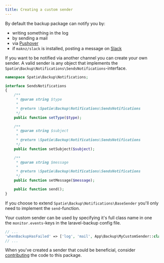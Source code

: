 ```yaml
---
title: Creating a custom sender
---
```


By default the backup package can notify you by:
- writing something in the log
- by sending a mail
- via [Pushover](https://pushover.net)
- if `maknz/slack` is installed, posting a message on [Slack](https://slack.com)

If you want to be notified via another channel you can create your own sender. A valid sender is any object that implements the `Spatie\Backup\Notifications\SendsNotifications`-interface.

```php
namespace Spatie\Backup\Notifications;

interface SendsNotifications
{
    /**
     * @param string $type
     *
     * @return \Spatie\Backup\Notifications\SendsNotifications
     */
    public function setType($type);

    /**
     * @param string $subject
     *
     * @return \Spatie\Backup\Notifications\SendsNotifications
     */
    public function setSubject($subject);

    /**
     * @param string $message
     *
     * @return \Spatie\Backup\Notifications\SendsNotifications
     */
    public function setMessage($message);

    public function send();
}
```

If you choose to extend `Spatie\Backup\Notifications\BaseSender` you'll only need to implement the `send`-function.

Your custom sender can be used by specifying it's full class name in one the `monitor.events`-keys in the laravel-backup config file.

```php
// ...
'whenBackupHasFailed' => ['log', 'mail', App\Backup\MyCustomSender::class],
// ...
```

When you've created a sender that could be beneficial, consider [contributing](https://github.com/spatie/laravel-backup/blob/master/CONTRIBUTING.md) the code to this package.
